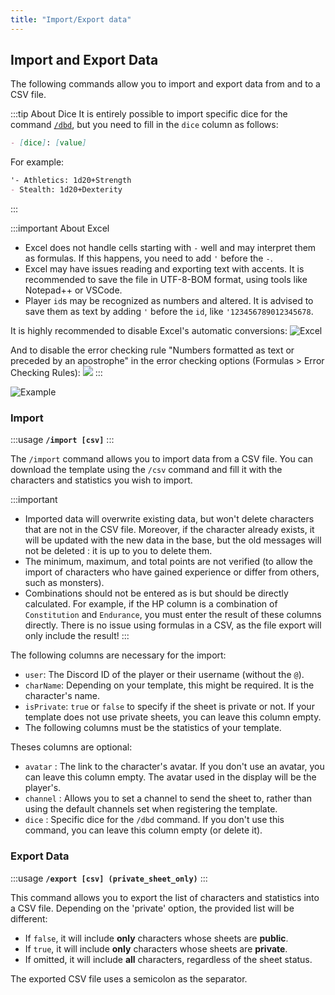 ```yaml
---
title: "Import/Export data"
---
```

## Import and Export Data

The following commands allow you to import and export data from and to a CSV file.

:::tip About Dice
It is entirely possible to import specific dice for the command [`/dbd`](../../Usage/model.mdx#dbd), but you need to fill in the `dice` column as follows:
```md
- [dice]: [value]
```
For example:
```md
'- Athletics: 1d20+Strength
- Stealth: 1d20+Dexterity
```
:::

:::important About Excel
- Excel does not handle cells starting with `-` well and may interpret them as formulas. If this happens, you need to add `'` before the `-`.
- Excel may have issues reading and exporting text with accents. It is recommended to save the file in UTF-8-BOM format, using tools like Notepad++ or VSCode.
- Player `id`s may be recognized as numbers and altered. It is advised to save them as text by adding `'` before the `id`, like `'123456789012345678`.

It is highly recommended to disable Excel's automatic conversions:
![Excel](/assets/csv/EXCEL_EN_disable.png)

And to disable the error checking rule "Numbers formatted as text or preceded by an apostrophe" in the error checking options (Formulas > Error Checking Rules):
![](/assets/csv/EN_disable_nb.png)
:::

![Example](/assets/csv/example.png)


### Import

:::usage
**`/import [csv]`**
:::

The `/import` command allows you to import data from a CSV file. You can download the template using the `/csv` command and fill it with the characters and statistics you wish to import.

:::important
- Imported data will overwrite existing data, but won't delete characters that are not in the CSV file. Moreover, if the character already exists, it will be updated with the new data in the base, but the old messages will not be deleted : it is up to you to delete them.
- The minimum, maximum, and total points are not verified (to allow the import of characters who have gained experience or differ from others, such as monsters).
- Combinations should not be entered as is but should be directly calculated. For example, if the HP column is a combination of `Constitution` and `Endurance`, you must enter the result of these columns directly. There is no issue using formulas in a CSV, as the file export will only include the result!
:::

The following columns are necessary for the import:
- `user`: The Discord ID of the player or their username (without the `@`).
- `charName`: Depending on your template, this might be required. It is the character's name.
- `isPrivate`: `true` or `false` to specify if the sheet is private or not. If your template does not use private sheets, you can leave this column empty.
- The following columns must be the statistics of your template.

Theses columns are optional:
- `avatar` : The link to the character's avatar. If you don't use an avatar, you can leave this column empty. The avatar used in the display will be the player's.
- `channel` : Allows you to set a channel to send the sheet to, rather than using the default channels set when registering the template.
- `dice` : Specific dice for the `/dbd` command. If you don't use this command, you can leave this column empty (or delete it).


### Export Data

:::usage
**`/export [csv] (private_sheet_only)`**
:::

This command allows you to export the list of characters and statistics into a CSV file. Depending on the 'private' option, the provided list will be different:
- If `false`, it will include **only** characters whose sheets are **public**.
- If `true`, it will include **only** characters whose sheets are **private**.
- If omitted, it will include **all** characters, regardless of the sheet status.

The exported CSV file uses a semicolon as the separator.
